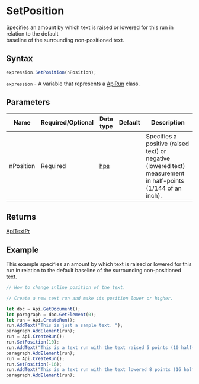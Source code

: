 # SetPosition

Specifies an amount by which text is raised or lowered for this run in relation to the default\
baseline of the surrounding non-positioned text.

## Syntax

```javascript
expression.SetPosition(nPosition);
```

`expression` - A variable that represents a [ApiRun](../ApiRun.md) class.

## Parameters

| **Name** | **Required/Optional** | **Data type** | **Default** | **Description** |
| ------------- | ------------- | ------------- | ------------- | ------------- |
| nPosition | Required | [hps](../../Enumeration/hps.md) |  | Specifies a positive (raised text) or negative (lowered text) measurement in half-points (1/144 of an inch). |

## Returns

[ApiTextPr](../../ApiTextPr/ApiTextPr.md)

## Example

This example specifies an amount by which text is raised or lowered for this run in relation to the default baseline of the surrounding non-positioned text.

```javascript editor-docx
// How to change inline position of the text.

// Create a new text run and make its position lower or higher.

let doc = Api.GetDocument();
let paragraph = doc.GetElement(0);
let run = Api.CreateRun();
run.AddText("This is just a sample text. ");
paragraph.AddElement(run);
run = Api.CreateRun();
run.SetPosition(10);
run.AddText("This is a text run with the text raised 5 points (10 half-points).");
paragraph.AddElement(run);
run = Api.CreateRun();
run.SetPosition(-16);
run.AddText("This is a text run with the text lowered 8 points (16 half-points).");
paragraph.AddElement(run);
```

